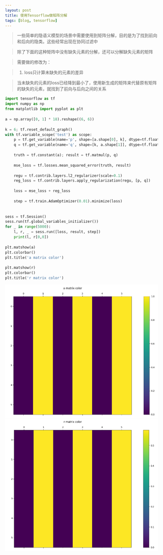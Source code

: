 ```yaml
---
layout: post
title: 使用Tensorflow做矩阵分解
tags: [blog, tensorflow]
---
```


>  一些简单的隐语义模型的场景中需要使用到矩阵分解，目的是为了找到前向和后向的隐类。这些经常出现在协同过滤中

>  除了下面的这种矩阵中没有缺失元素的分解，还可以分解缺失元素的矩阵

> 需要做的修改为：

> 1. loss只计算未缺失的元素的差异

> 当未缺失的元素的loss已经降到最小了，使用新生成的矩阵来代替原有矩阵的缺失的元素，就找到了前向与后向之间的关系

```py
import tensorflow as tf
import numpy as np
from matplotlib import pyplot as plt

a = np.array([0, 1] * 18).reshape((6, 6))

k = 6; tf.reset_default_graph()
with tf.variable_scope('test') as scope:
    p = tf.get_variable(name='p', shape=[a.shape[0], k], dtype=tf.float32)
    q = tf.get_variable(name='q', shape=[k, a.shape[1]], dtype=tf.float32)

    truth = tf.constant(a); result = tf.matmul(p, q)

    mse_loss = tf.losses.mean_squared_error(truth, result)

    regu = tf.contrib.layers.l2_regularizer(scale=0.1)
    reg_loss = tf.contrib.layers.apply_regularization(regu, [p, q])

    loss = mse_loss + reg_loss

    step = tf.train.AdamOptimizer(0.01).minimize(loss)


sess = tf.Session()
sess.run(tf.global_variables_initializer())
for _ in range(5000):
    l, r, _ = sess.run([loss, result, step])
    print(l, r[0,0])

plt.matshow(a)
plt.colorbar()
plt.title('a matrix color')

plt.matshow(r)
plt.colorbar()
plt.title('r matrix color')
```

![矩阵分解结果](/images/a.png)
![矩阵分解结果](/images/r.png)
